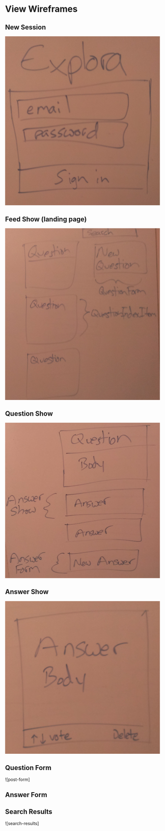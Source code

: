 # View Wireframes

## New Session
![new-session]

## Feed Show (landing page)
![question-index]

## Question Show
![question-show]

## Answer Show
![answer-show]

## Question Form
![post-form]

## Answer Form

## Search Results
![search-results]

[new-session]: ./wireframes/newSession.jpg
[question-index]: ./wireframes/questionIndex.jpg
[question-show]: ./wireframes/questionShow.jpg
[answer-show]: ./wireframes/answerShow.jpg
